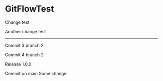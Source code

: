 # GitFlowTest

Change test

Another change test

---

Commit 3 branch 2

Commit 4 branch 2

Release 1.0.0

Commit on main 
Some change
